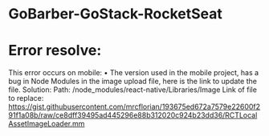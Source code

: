 # GoBarber-GoStack-RocketSeat

# Error resolve:
This error occurs on mobile:
• The version used in the mobile project, has a bug in Node Modules in the image upload file, here is the link to update the file.
Solution:
Path: /node_modules/react-native/Libraries/Image
Link of file to replace: https://gist.githubusercontent.com/mrcflorian/193675ed672a7579e22600f291f1a08b/raw/ce8dff39495ad445296e88b312020c924b23dd36/RCTLocalAssetImageLoader.mm
